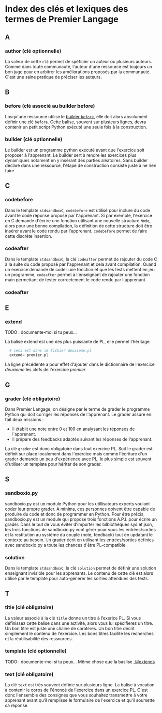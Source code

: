 # Index des clés et lexiques des termes de Premier Langage


## A


### author (clé optionnelle)

La valeur de cette `clé` permet de spéficier un auteur ou plusieurs auteurs. Comme dans toute
communauté, l'auteur d'une ressource est toujours un bon juge pour en arbitrer les améliorations
proposés par la communauté. C'est une saine pratique de préciser les auteurs.


## B


### before (clé associé au builder before)

Losqu'une ressource utilise le [builder `before`](before.md), elle doit alors absolument 
définir une clé `before`. Cette balise, souvent sur plusieurs lignes, devra contenir un 
petit script Python exécuté une seule fois à la construction.


### builder (clé optionnelle)

Le builder est un programme python exécuté avant que l'exercice soit proposer à l'apprenant.
Le builder sert à rendre les exercices plus dynamiques notament en y insérant des parties
aléatoires. Sans builder déclaré dans une ressource, l'étape de construction consiste juste 
à ne rien faire


## C


### codebefore

Dans le template `stdsandboxC`, `codebefore` est utilisé pour inclure du code avant le code
réponse proposé par l'apprenant. Si par exemple, l'exercice en C demande d'écrire une fonction
utilisant une nouvelle structure `Node`, alors pour une bonne compilation, la définition de cette 
structure doit être insérer avant le code rendu par l'apprenant. `codebefore` permet de faire 
cette discrète insertion.


### codeafter

Dans le template `stdsandboxC`, la clé `codeafter` permet de rajouter du code C à la suite du 
code proposé par l'apprenant et cela avant compilation. Quand un exercice demande de coder une
fonction et que les tests mettent en jeu un programme, `codeafter` permet à l'enseignant de 
rajouter une fonction main permettant de tester correctement le code rendu par l'apprenant.



### codeafter



## E


### extend

TODO : documente-moi si tu peux...

La balise extend est une des plus puissante de PL, elle permet l'héritage. 
```python
  # ceci est dans le fichier deuxieme.pl 
  extend= premier.pl 
```
La ligne précédente a pour effet d'ajouter dans le dictionnaire de l'exercice _deuxieme_ les clefs de l'exercice _premier_.



## G


### grader (clé obligatoire)

Dans Premier Langage, on désigne par le terme de grader le programme Python qui doit corriger
les réponses de l'apprenant. Le grader assure en fait deux missions :

* Il établit une note entre 0 et 100 en analysant les réponses de l'apprenant.
* Il prépare des feedbacks adaptés suivant les réponses de l'apprenant.

La clé `grader` est donc obligatoire dans tout exercice PL. Soit le grader est définit sur
place localement dans l'exercice mais comme l'écriture d'un grader demande un peu d'expérience
avec PL, le plus simple est souvent d'utiliser un template pour hériter de son grader.


## S

### sandboxio.py

sandboxio.py est un module Python pour les utillisateurs experts voulant coder leur propre
grader. A minima, ces personnes doivent être capable de produire du code et donc de programmer
en Python. Pour être précis, sandboxio.py est un module qui propose trois fonctions A.P.I.
pour écrire un grader. Dans le but de vous éviter d'importer les bilbiothèques sys et json, les
trois fonctions de sandboxio.py vont gérer pour vous les entrées/sorties et la restitution au
système du couple (note, feedback) tout en updatant le contexte au besoin. Un grader écrit en
utilisant les entrées/sorties définies avec sandboxio.py a toute les chances d'être PL-compatible.


### solution

Dans le template `stdsandboxC`, la clé `solution` permet de définir une solution enseignant
invisible pour les apprenants. Le contenu de cette clé est alors utilisé par le template pour
auto-générer les sorties attendues des tests.


## T


### title (clé obligatoire)

La valeur associé à la clé `title` donne un titre à l'exerice PL. Si vous définissez cette balise
dans une activité, alors vous lui spécifierez un titre. Un bon titre est juste une chaîne de caratères.
Un bon titre décrit simplement le contenu de l'exercice. Les bons titres facilite les recherches et la
réutilisabilité des ressources.


### template (clé optionnelle)

TODO : documente-moi si tu peux...
Même chose que la baslise [./#extends](extends) 


### text (clé obligatoire)

La clé `text` est très souvent définie sur plusieurs ligne. La balise à vocation à contenir 
le corps de l'énoncé de l'exercice dans un exercice PL. C'est donc l'ensemble des consignes
que vous souhaitez transmettre à votre apprenant avant qu'il remplisse le formulaire de 
l'exercice et qu'il soumette sa réponse. 
